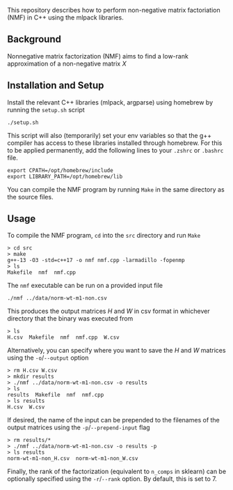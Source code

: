 This repository describes how to perform non-negative matrix factoriation (NMF) in C++ using the mlpack libraries.
## Background 
Nonnegative matrix factorization (NMF) aims to find a low-rank approximation of a non-negative matrix $X$

## Installation and Setup
Install the relevant C++ libraries (mlpack, argparse) using homebrew by running the `setup.sh` script
```
./setup.sh
```
This script will also (temporarily) set your env variables so that the g++ compiler has access to these libraries installed through homebrew. For this to be applied permanently, add the following lines to your `.zshrc` or `.bashrc` file.
```
export CPATH=/opt/homebrew/include
export LIBRARY_PATH=/opt/homebrew/lib
```
You can compile the NMF program by running `Make` in the same directory as the source files.

## Usage
To compile the NMF program, `cd` into the `src` directory and run `Make`
```
> cd src
> make
g++-13 -O3 -std=c++17 -o nmf nmf.cpp -larmadillo -fopenmp
> ls
Makefile  nmf  nmf.cpp
```
The `nmf` executable can be run on a provided input file
```
./nmf ../data/norm-wt-m1-non.csv
```
This produces the output matrices $H$ and $W$ in csv format in whichever directory that the binary was executed from
```
> ls
H.csv  Makefile  nmf  nmf.cpp  W.csv
```
Alternatively, you can specify where you want to save the $H$ and $W$ matrices using the `-o`/`--output` option
```
> rm H.csv W.csv
> mkdir results
> ./nmf ../data/norm-wt-m1-non.csv -o results
> ls
results  Makefile  nmf  nmf.cpp
> ls results
H.csv  W.csv
```
If desired, the name of the input can be prepended to the filenames of the output matrices using the `-p`/`--prepend-input` flag
```
> rm results/*
> ./nmf ../data/norm-wt-m1-non.csv -o results -p
> ls results
norm-wt-m1-non_H.csv  norm-wt-m1-non_W.csv
```
Finally, the rank of the factorization (equivalent to `n_comps` in sklearn) can be optionally specified using the `-r`/`--rank` option. By default, this is set to 7.
